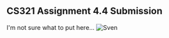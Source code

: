 ## CS321 Assignment 4.4 Submission
I'm not sure what to put here...
![Sven](https://user-images.githubusercontent.com/123230912/216857473-5d99b207-aa4b-4e29-88e3-b37ef79846e7.jpg)
